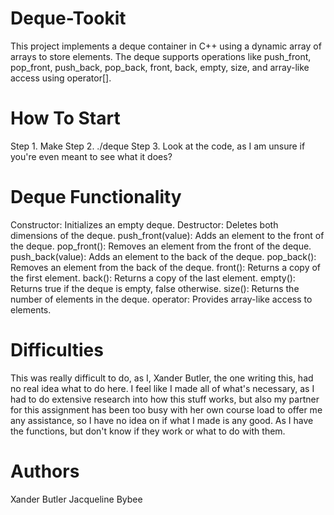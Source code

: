 # Deque-Tookit
This project implements a deque container in C++ using a dynamic array of arrays to store elements. The deque supports operations like push_front, pop_front, push_back, pop_back, front, back, empty, size, and array-like access using operator[].

# How To Start
Step 1. Make
Step 2. ./deque
Step 3. Look at the code, as I am unsure if you're even meant to see what it does?

# Deque Functionality
Constructor: Initializes an empty deque.
Destructor: Deletes both dimensions of the deque.
push_front(value): Adds an element to the front of the deque.
pop_front(): Removes an element from the front of the deque.
push_back(value): Adds an element to the back of the deque.
pop_back(): Removes an element from the back of the deque.
front(): Returns a copy of the first element.
back(): Returns a copy of the last element.
empty(): Returns true if the deque is empty, false otherwise.
size(): Returns the number of elements in the deque.
operator: Provides array-like access to elements.

# Difficulties
This was really difficult to do, as I, Xander Butler, the one writing this, had no real idea what to do here. I feel like I made all of what's necessary, as I had to do extensive research into how this stuff works, but also my partner for this assignment has been too busy with her own course load to offer me any assistance, so I have no idea on if what I made is any good. As I have the functions, but don't know if they work or what to do with them.

# Authors
Xander Butler
Jacqueline Bybee
